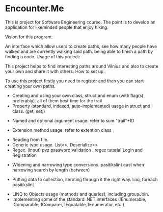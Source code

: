 # Encounter.Me
This is project for Software Engineering course. The point is to develop an application for likeminded people that enjoy hiking.

Vision for this program:

An interface which allow users to create paths, see how many people have walked and are currently walking said path. being able to finish a path by finding a code.
Usage of this project:

This project helps to find interesting paths around Vilnius and also to create your own and share it with others.
How to set up:

To use this project firstly you need to register and then you can start creating your own paths.

-  Creating and using your own class, struct and enum (with flag(s), preferably). all of them  best time for the trail
-  Property (standard, indexed, auto-implemented) usage in struct and class. (get; set;)
+  Named and optional argument usage. refer to sum   "trail"+ID
-  Extension method usage. refer to extention class
+  Reading from file.
+  Generic type usage. List<>, Deserialize<>
+  Regex. (input) pvz password validation . regex tutorial  Login and Registration
-  Widening and narrowing type conversions. pasitikslint cast when narrowing  search by length (between)
+  Putting data to collection, iterating through it the right way. linq, foreach pasitikslint
-  LINQ to Objects usage (methods and queries), including groupJoin.
-  Implementing some of the standard .NET interfaces (IEnumerable, IComparable, IComparer, IEquatable, IEnumerator, etc.)